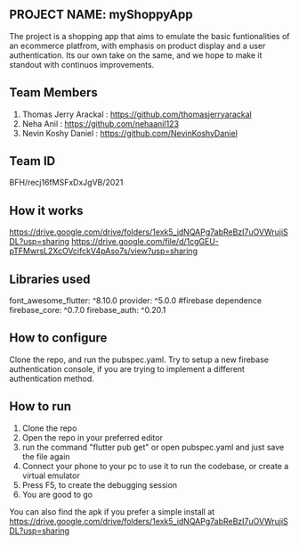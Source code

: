 ## PROJECT NAME: myShoppyApp

The project is a shopping app that aims to emulate the basic funtionalities of an ecommerce platfrom, with emphasis on product display and a user authentication.
Its our own take on the same, and we hope to make it standout with continuos improvements.

## Team Members

1. Thomas Jerry Arackal : https://github.com/thomasjerryarackal
2. Neha Anil            : https://github.com/nehaanil123
3. Nevin Koshy Daniel   : https://github.com/NevinKoshyDaniel

## Team ID

BFH/recj16fMSFxDxJgVB/2021

## How it works
https://drive.google.com/drive/folders/1exk5_idNQAPg7abReBzI7uOVWrujiSDL?usp=sharing
https://drive.google.com/file/d/1cgGEU-pTFMwrsL2XcOVcifckV4pAso7s/view?usp=sharing
## Libraries used
  
  font_awesome_flutter: ^8.10.0
  provider: ^5.0.0
  #firebase dependence
  firebase_core: ^0.7.0
  firebase_auth: ^0.20.1

## How to configure

Clone the repo, and run the pubspec.yaml. Try to setup a new firebase authentication console, if you are trying to implement a different authentication method.

## How to run
1. Clone the repo
2. Open the repo in your preferred editor
3. run the command "flutter pub get" or open pubspec.yaml and just save the file again
4. Connect your phone to your pc to use it to run the codebase, or create a virtual emulator
5. Press F5, to create the debugging session
6. You are good to go

You can also find the apk if you prefer a simple install at
https://drive.google.com/drive/folders/1exk5_idNQAPg7abReBzI7uOVWrujiSDL?usp=sharing


